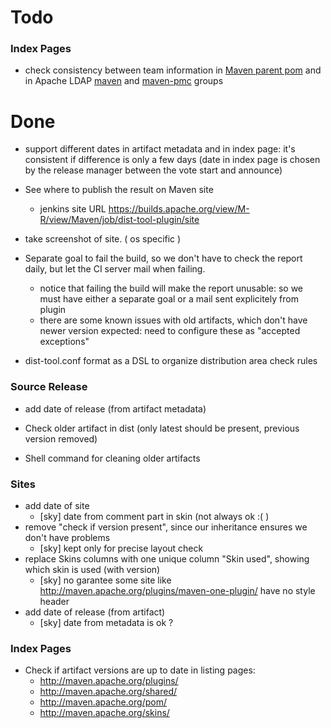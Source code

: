 <!--
  Licensed to the Apache Software Foundation (ASF) under one
  or more contributor license agreements.  See the NOTICE file
  distributed with this work for additional information
  regarding copyright ownership.  The ASF licenses this file
  to you under the Apache License, Version 2.0 (the
  "License"); you may not use this file except in compliance
  with the License.  You may obtain a copy of the License at

    http://www.apache.org/licenses/LICENSE-2.0

  Unless required by applicable law or agreed to in writing,
  software distributed under the License is distributed on an
  "AS IS" BASIS, WITHOUT WARRANTIES OR CONDITIONS OF ANY
  KIND, either express or implied.  See the License for the
  specific language governing permissions and limitations
  under the License.
-->

Todo
====

### Index Pages

* check consistency between team information in [Maven parent pom][1] and in Apache LDAP [maven][2] and [maven-pmc][3] groups

# Done

* support different dates in artifact metadata and in index page: it's consistent if difference is only a few days
(date in index page is chosen by the release manager between the vote start and announce)

* See where to publish the result on Maven site
    * jenkins site URL https://builds.apache.org/view/M-R/view/Maven/job/dist-tool-plugin/site

* take screenshot of site. ( os specific )

* Separate goal to fail the build, so we don't have to check the report daily, but let the CI server mail when failing.
    * notice that failing the build will make the report unusable: so we must have either a separate goal or a mail sent explicitely from plugin
    * there are some known issues with old artifacts, which don't have newer version expected: need to configure these as "accepted exceptions"

* dist-tool.conf format as a DSL to organize distribution area check rules

### Source Release

* add date of release (from artifact metadata)

* Check older artifact in dist (only latest should be present, previous version removed)

* Shell command for cleaning older artifacts

### Sites

* add date of site
    * [sky] date from comment part in skin (not always ok :( )
* remove "check if version present", since our inheritance ensures we don't have problems
    * [sky] kept only for precise layout check
* replace Skins columns with one unique column "Skin used", showing which skin is used (with version)
    * [sky] no garantee some site like http://maven.apache.org/plugins/maven-one-plugin/ have no style header 
* add date of release (from artifact)
    * [sky] date from metadata is ok ?

### Index Pages

* Check if artifact versions are up to date in listing pages:
    * http://maven.apache.org/plugins/
    * http://maven.apache.org/shared/
    * http://maven.apache.org/pom/
    * http://maven.apache.org/skins/

[1]: http://svn.apache.org/repos/asf/maven/pom/trunk/maven/pom.xml
[2]: http://people.apache.org/committers-by-project.html#maven
[3]: http://people.apache.org/committers-by-project.html#maven-pmc
